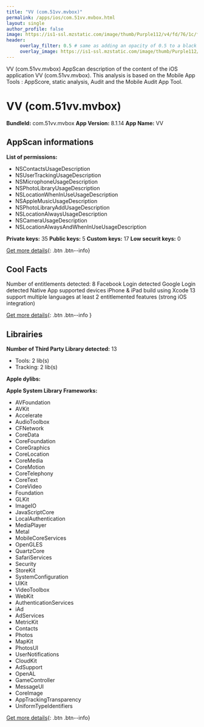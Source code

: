 ```yaml
---
title: "VV (com.51vv.mvbox)"
permalink: /apps/ios/com.51vv.mvbox.html
layout: single
author_profile: false
image: https://is1-ssl.mzstatic.com/image/thumb/Purple112/v4/fd/76/1c/fd761c67-789d-d419-0447-c00d1e0f0155/VVMusic-AppIcon-0-0-1x_U007emarketing-0-0-0-7-0-0-sRGB-0-0-0-GLES2_U002c0-512MB-85-220-0-0.png/512x512bb.jpg
header: 
     overlay_filter: 0.5 # same as adding an opacity of 0.5 to a black background
     overlay_image: https://is1-ssl.mzstatic.com/image/thumb/Purple112/v4/fd/76/1c/fd761c67-789d-d419-0447-c00d1e0f0155/VVMusic-AppIcon-0-0-1x_U007emarketing-0-0-0-7-0-0-sRGB-0-0-0-GLES2_U002c0-512MB-85-220-0-0.png/512x512bb.jpg
---
```

VV (com.51vv.mvbox) AppScan description of the content of the iOS application VV (com.51vv.mvbox). This analysis is based on the Mobile App Tools : AppScore, static analysis, Audit and the Mobile Audit App Tool.

# VV (com.51vv.mvbox)

**BundleId:** com.51vv.mvbox
**App Version:** 8.1.14
**App Name:** VV


## AppScan informations 

**List of permissions:** 
- NSContactsUsageDescription
- NSUserTrackingUsageDescription
- NSMicrophoneUsageDescription
- NSPhotoLibraryUsageDescription
- NSLocationWhenInUseUsageDescription
- NSAppleMusicUsageDescription
- NSPhotoLibraryAddUsageDescription
- NSLocationAlwaysUsageDescription
- NSCameraUsageDescription
- NSLocationAlwaysAndWhenInUseUsageDescription
  
  
**Private keys:** 35
**Public keys:** 5
**Custom keys:** 17
**Low securit keys:** 0
  
[Get more details](/pricing.html){: .btn .btn--info}

## Cool Facts

Number of entitlements detected: 8
Facebook Login detected
Google Login detected
Native App
supported devices iPhone & iPad
build using Xcode 13
support multiple languages
at least 2 entitlemented features (strong iOS integration)
  
[Get more details](/pricing.html){: .btn .btn--info }

## Librairies 
**Number of Third Party Library detected:** 13
- Tools: 2 lib(s)
- Tracking: 2 lib(s)


**Apple dylibs:**


**Apple System Library Frameworks:**
- AVFoundation
- AVKit
- Accelerate
- AudioToolbox
- CFNetwork
- CoreData
- CoreFoundation
- CoreGraphics
- CoreLocation
- CoreMedia
- CoreMotion
- CoreTelephony
- CoreText
- CoreVideo
- Foundation
- GLKit
- ImageIO
- JavaScriptCore
- LocalAuthentication
- MediaPlayer
- Metal
- MobileCoreServices
- OpenGLES
- QuartzCore
- SafariServices
- Security
- StoreKit
- SystemConfiguration
- UIKit
- VideoToolbox
- WebKit
- AuthenticationServices
- iAd
- AdServices
- MetricKit
- Contacts
- Photos
- MapKit
- PhotosUI
- UserNotifications
- CloudKit
- AdSupport
- OpenAL
- GameController
- MessageUI
- CoreImage
- AppTrackingTransparency
- UniformTypeIdentifiers


  
[Get more details](/pricing.html){: .btn .btn--info}

